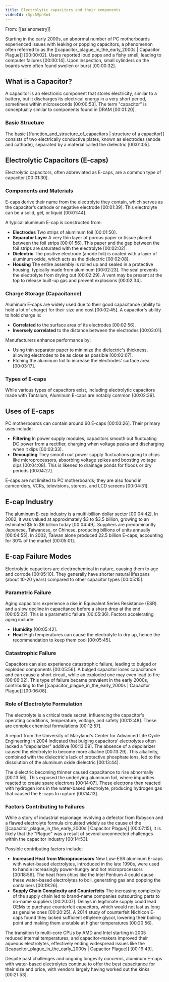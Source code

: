 ```yaml
---
title: Electrolytic capacitors and their components
videoId: rSpzAVpnXo4
---
```


From: [[asianometry]] <br/> 

Starting in the early 2000s, an abnormal number of PC motherboards experienced issues with leaking or popping capacitors, a phenomenon often referred to as the [[capacitor_plague_in_the_early_2000s | Capacitor Plague]] <a class="yt-timestamp" data-t="00:00:02">[00:00:02]</a>. Users reported loud pops and a fishy smell, leading to computer failures <a class="yt-timestamp" data-t="00:00:14">[00:00:14]</a>. Upon inspection, small cylinders on the boards were often found swollen or burst <a class="yt-timestamp" data-t="00:00:32">[00:00:32]</a>.

## What is a Capacitor?

A capacitor is an electronic component that stores electricity, similar to a battery, but it discharges its electrical energy in a very short period, sometimes within microseconds <a class="yt-timestamp" data-t="00:00:53">[00:00:53]</a>. The term "capacitor" is conceptually similar to components found in DRAM <a class="yt-timestamp" data-t="00:01:20">[00:01:20]</a>.

### Basic Structure
The basic [[function_and_structure_of_capacitors | structure of a capacitor]] consists of two electrically conductive plates, known as electrodes (anode and cathode), separated by a material called the dielectric <a class="yt-timestamp" data-t="00:01:05">[00:01:05]</a>.

## Electrolytic Capacitors (E-caps)

Electrolytic capacitors, often abbreviated as E-caps, are a common type of capacitor <a class="yt-timestamp" data-t="00:01:30">[00:01:30]</a>.

### Components and Materials
E-caps derive their name from the electrolyte they contain, which serves as the capacitor’s cathode or negative electrode <a class="yt-timestamp" data-t="00:01:39">[00:01:39]</a>. This electrolyte can be a solid, gel, or liquid <a class="yt-timestamp" data-t="00:01:44">[00:01:44]</a>.

A typical aluminum E-cap is constructed from:
*   **Electrodes** Two strips of aluminum foil <a class="yt-timestamp" data-t="00:01:50">[00:01:50]</a>.
*   **Separator Layer** A very thin layer of porous paper or tissue placed between the foil strips <a class="yt-timestamp" data-t="00:01:56">[00:01:56]</a>. This paper and the gap between the foil strips are saturated with the electrolyte <a class="yt-timestamp" data-t="00:02:02">[00:02:02]</a>.
*   **Dielectric** The positive electrode (anode foil) is coated with a layer of aluminum oxide, which acts as the dielectric <a class="yt-timestamp" data-t="00:02:08">[00:02:08]</a>.
*   **Housing** The entire assembly is rolled up and sealed in a protective housing, typically made from aluminum <a class="yt-timestamp" data-t="00:02:23">[00:02:23]</a>. The seal prevents the electrolyte from drying out <a class="yt-timestamp" data-t="00:02:29">[00:02:29]</a>. A vent may be present at the top to release built-up gas and prevent explosions <a class="yt-timestamp" data-t="00:02:34">[00:02:34]</a>.

### Charge Storage (Capacitance)
Aluminum E-caps are widely used due to their good capacitance (ability to hold a lot of charge) for their size and cost <a class="yt-timestamp" data-t="00:02:45">[00:02:45]</a>.
A capacitor's ability to hold charge is:
*   **Correlated** to the surface area of its electrodes <a class="yt-timestamp" data-t="00:02:56">[00:02:56]</a>.
*   **Inversely correlated** to the distance between the electrodes <a class="yt-timestamp" data-t="00:03:01">[00:03:01]</a>.

Manufacturers enhance performance by:
*   Using thin separator paper to minimize the dielectric's thickness, allowing electrodes to be as close as possible <a class="yt-timestamp" data-t="00:03:07">[00:03:07]</a>.
*   Etching the aluminum foil to increase the electrodes' surface area <a class="yt-timestamp" data-t="00:03:17">[00:03:17]</a>.

### Types of E-caps
While various types of capacitors exist, including electrolytic capacitors made with Tantalum, Aluminum E-caps are notably common <a class="yt-timestamp" data-t="00:02:39">[00:02:39]</a>.

## Uses of E-caps

PC motherboards can contain around 60 E-caps <a class="yt-timestamp" data-t="00:03:26">[00:03:26]</a>. Their primary uses include:
*   **Filtering** In power supply modules, capacitors smooth out fluctuating DC power from a rectifier, charging when voltage peaks and discharging when it dips <a class="yt-timestamp" data-t="00:03:33">[00:03:33]</a>.
*   **Decoupling** They smooth out power supply fluctuations going to chips like microprocessors, absorbing voltage spikes and boosting voltage dips <a class="yt-timestamp" data-t="00:04:08">[00:04:08]</a>. This is likened to drainage ponds for floods or dry periods <a class="yt-timestamp" data-t="00:04:27">[00:04:27]</a>.

E-caps are not limited to PC motherboards; they are also found in camcorders, VCRs, televisions, stereos, and LCD screens <a class="yt-timestamp" data-t="00:04:31">[00:04:31]</a>.

## E-cap Industry

The aluminum E-cap industry is a multi-billion dollar sector <a class="yt-timestamp" data-t="00:04:42">[00:04:42]</a>. In 2002, it was valued at approximately $3 to $3.5 billion, growing to an estimated $5 to $6 billion today <a class="yt-timestamp" data-t="00:04:49">[00:04:49]</a>. Suppliers are predominantly Japanese, Taiwanese, or Chinese, producing billions of units annually <a class="yt-timestamp" data-t="00:04:55">[00:04:55]</a>. In 2002, Taiwan alone produced 22.5 billion E-caps, accounting for 30% of the market <a class="yt-timestamp" data-t="00:05:01">[00:05:01]</a>.

## E-cap Failure Modes

Electrolytic capacitors are electrochemical in nature, causing them to age and corrode <a class="yt-timestamp" data-t="00:05:10">[00:05:10]</a>. They generally have shorter natural lifespans (about 10-20 years) compared to other capacitor types <a class="yt-timestamp" data-t="00:05:15">[00:05:15]</a>.

### Parametric Failure
Aging capacitors experience a rise in Equivalent Series Resistance (ESR) and a slow decline in capacitance before a sharp drop at the end <a class="yt-timestamp" data-t="00:05:22">[00:05:22]</a>. This is a parametric failure <a class="yt-timestamp" data-t="00:05:36">[00:05:36]</a>.
Factors accelerating aging include:
*   **Humidity** <a class="yt-timestamp" data-t="00:05:42">[00:05:42]</a>.
*   **Heat** High temperatures can cause the electrolyte to dry up, hence the recommendation to keep them cool <a class="yt-timestamp" data-t="00:05:45">[00:05:45]</a>.

### Catastrophic Failure
Capacitors can also experience catastrophic failure, leading to bulged or exploded components <a class="yt-timestamp" data-t="00:05:56">[00:05:56]</a>. A bulged capacitor loses capacitance and can cause a short circuit, while an exploded one may even lead to fire <a class="yt-timestamp" data-t="00:06:02">[00:06:02]</a>. This type of failure became prevalent in the early 2000s, contributing to the [[capacitor_plague_in_the_early_2000s | Capacitor Plague]] <a class="yt-timestamp" data-t="00:06:08">[00:06:08]</a>.

### Role of Electrolyte Formulation
The electrolyte is a critical trade secret, influencing the capacitor's operating conditions, temperature, voltage, and safety <a class="yt-timestamp" data-t="00:12:48">[00:12:48]</a>. These are complex chemical formulations <a class="yt-timestamp" data-t="00:12:57">[00:12:57]</a>.

A report from the University of Maryland's Center for Advanced Life Cycle Engineering in 2004 indicated that bulging capacitors' electrolytes often lacked a "depolarizer" additive <a class="yt-timestamp" data-t="00:13:09">[00:13:09]</a>. The absence of a depolarizer caused the electrolyte to become more alkaline <a class="yt-timestamp" data-t="00:13:29">[00:13:29]</a>. This alkalinity, combined with the dielectric's lack of protective phosphate ions, led to the dissolution of the aluminum oxide dielectric <a class="yt-timestamp" data-t="00:13:44">[00:13:44]</a>.

The dielectric becoming thinner caused capacitance to rise abnormally <a class="yt-timestamp" data-t="00:13:56">[00:13:56]</a>. This exposed the underlying aluminum foil, where impurities reacted to create spare electrons <a class="yt-timestamp" data-t="00:14:07">[00:14:07]</a>. These electrons then reacted with hydrogen ions in the water-based electrolyte, producing hydrogen gas that caused the E-caps to rupture <a class="yt-timestamp" data-t="00:14:13">[00:14:13]</a>.

### Factors Contributing to Failures
While a story of industrial espionage involving a defector from Rubycon and a flawed electrolyte formula circulated widely as the cause of the [[capacitor_plague_in_the_early_2000s | Capacitor Plague]] <a class="yt-timestamp" data-t="00:07:15">[00:07:15]</a>, it is likely that the "Plague" was a result of several unconnected challenges within the capacitor industry <a class="yt-timestamp" data-t="00:14:53">[00:14:53]</a>.

Possible contributing factors include:
*   **Increased Heat from Microprocessors** New Low-ESR aluminum E-caps with water-based electrolytes, introduced in the late 1990s, were used to handle increasingly power-hungry and hot microprocessors <a class="yt-timestamp" data-t="00:18:56">[00:18:56]</a>. The heat from chips like the Intel Pentium 4 could cause these water-based electrolytes to boil, generating gas and popping the containers <a class="yt-timestamp" data-t="00:19:26">[00:19:26]</a>.
*   **Supply Chain Complexity and Counterfeits** The increasing complexity of the supply chain led to brand-name companies outsourcing parts to no-name suppliers <a class="yt-timestamp" data-t="00:20:07">[00:20:07]</a>. Delays in legitimate supply could lead OEMs to purchase counterfeit capacitors, which would not last as long as genuine ones <a class="yt-timestamp" data-t="00:20:25">[00:20:25]</a>. A 2014 study of counterfeit Nichicon E-caps found they lacked sufficient ethylene glycol, lowering their boiling point and making them unstable at higher temperatures <a class="yt-timestamp" data-t="00:20:56">[00:20:56]</a>.

The transition to multi-core CPUs by AMD and Intel starting in 2005 reduced internal temperatures, and capacitor-makers improved their aqueous electrolytes, effectively ending widespread issues like the [[capacitor_plague_in_the_early_2000s | Capacitor Plague]] <a class="yt-timestamp" data-t="00:19:49">[00:19:49]</a>.

Despite past challenges and ongoing longevity concerns, aluminum E-caps with water-based electrolytes continue to offer the best capacitance for their size and price, with vendors largely having worked out the kinks <a class="yt-timestamp" data-t="00:21:53">[00:21:53]</a>.